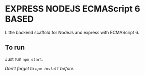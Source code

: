 # EXPRESS NODEJS ECMAScript 6 BASED

Little backend scaffold for NodeJs and express with ECMAScript 6.

## To run

Just run `npm start`.

_Don't forget to `npm install` before._
